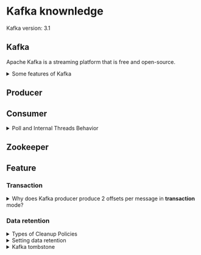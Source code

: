 # Kafka knownledge
Kafka version: 3.1
## Kafka
Apache Kafka is a streaming platform that is free and open-source.
<details>
  <summary>Some features of Kafka</summary>
  <br/>
  
  + High-throughput: Kafka has a built-in patriation system known as a Topic
  + Fault-Tolerant: Kafka is resistant to node/machine failure within a cluster.
  + Durability: As Kafka supports messages replication, so,  messages are never lost. It is one of the reasons behind durability.
  + Scalability: Kafka can be scaled-out, without incurring any downtime on the fly by adding additional nodes.
  
</details>

## Producer
## Consumer
<details>
  <summary>Poll and Internal Threads Behavior</summary>
  <br/>
  
  
  Ref: https://www.conduktor.io/kafka/kafka-consumer-important-settings-poll-and-internal-threads-behavior
</details>

## Zookeeper
## Feature
### Transaction
<details>
  <summary>Why does Kafka producer produce 2 offsets per message in <strong>transaction</strong> mode?</summary>
  <br/>
  
  This is a design of Kafka. When producer publish a message or a batch of messages, it adds a extra message as a commit message to complete a transaction.
  
  For example: 
  + The producer publish 10 messages, and the current offset will be 11.
  + The producer publish 1 message, and current offset will be 2
  
  Ref: https://stackoverflow.com/questions/59152915/spring-kafka-transaction-causes-producer-per-message-offset-increased-by-two#:~:text=The%20offset%20is%20increased%20by,t%20commit%20the%20consuming%20offset.&text=However%20the%20count%20of%20messages,the%20msgs%20from%20topic2%20continuously.
</details>

### Data retention
<details>
  <summary>Types of Cleanup Policies</summary>
  <br/>
  
  + delete
  + compact
  + delete, compact
  
</details>
<details>
  <summary>Setting data retention</summary>
  <br/>
  
  To configure the cleanup policy, please follow the below steps:
  1. Choose cleanup policy
  
  `cleanup.policy`
  
  + **Default:**	delete
  + **Valid Values:**	[compact, delete]
  + **Server Default Property:** log.cleanup.policy
  
  Compact policy:
  
  + 
  
  Ref: https://medium.com/@sunny_81705/kafka-log-retention-and-cleanup-policies-c8d9cb7e09f8
</details>
<details>
  <summary>Kafka tombstone</summary>
  <br/>
  
  
  
  Ref: https://medium.com/@sunny_81705/kafka-log-retention-and-cleanup-policies-c8d9cb7e09f8
</details>

